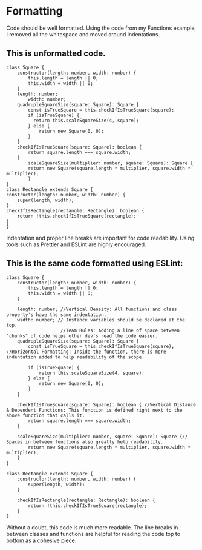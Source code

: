 # Formatting
Code should be well formatted.
Using the code from my Functions example, I removed all the whitespace and moved around indentations.

## This is unformatted code.
```
class Square {
    constructor(length: number, width: number) {
        this.length = length || 0;
        this.width = width || 0;
    }
    length: number;
        width: number;
    quadrupleSquareSize(square: Square): Square {
        const isTrueSquare = this.checkIfIsTrueSquare(square);
        if (isTrueSquare) {
          return this.scaleSquareSize(4, square);
        } else {
            return new Square(0, 0);
        }
    }
    checkIfIsTrueSquare(square: Square): boolean {
        return square.length === square.width;
    }
        scaleSquareSize(multiplier: number, square: Square): Square {
        return new Square(square.length * multiplier, square.width * multiplier);
        }
}
class Rectangle extends Square {
constructor(length: number, width: number) {
    super(length, width);
}
checkIfIsRectangle(rectangle: Rectangle): boolean {
    return !this.checkIfIsTrueSquare(rectangle);
}
}
```
Indentation and proper line breaks are important for code readability.
Using tools such as Prettier and ESLint are highly encouraged.

## This is the same code formatted using ESLint:
```
class Square {
    constructor(length: number, width: number) {
        this.length = length || 0;
        this.width = width || 0;
    }

    length: number; //Vertical Density: All functions and class property's have the same indentation.
    width: number; // Instance variables should be declared at the top.
                    //Team Rules: Adding a line of space between "chunks" of code helps other dev's read the code easier.
    quadrupleSquareSize(square: Square): Square {
        const isTrueSquare = this.checkIfIsTrueSquare(square); //Horizontal Formatting: Inside the function, there is more indentation added to help readability of the scope.

        if (isTrueSquare) {
            return this.scaleSquareSize(4, square);
        } else {
            return new Square(0, 0);
        }
    }

    checkIfIsTrueSquare(square: Square): boolean { //Vertical Distance & Dependent Functions: This function is defined right next to the above function that calls it.
        return square.length === square.width;
    }

    scaleSquareSize(multiplier: number, square: Square): Square {// Spaces in between functions also greatly help readability.
        return new Square(square.length * multiplier, square.width * multiplier);
    }
}

class Rectangle extends Square {
    constructor(length: number, width: number) {
        super(length, width);
    }

    checkIfIsRectangle(rectangle: Rectangle): boolean {
        return !this.checkIfIsTrueSquare(rectangle);
    }
}
```
Without a doubt, this code is much more readable.
The line breaks in between classes and functions are helpful for reading the code top to bottom as a cohesive piece.
